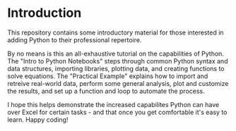 # Introduction

This repository contains some introductory material for those interested in adding Python to their professional repertoire. 

By no means is this an all-exhaustive tutorial on the capabilities of Python. The "Intro to Python Notebooks" steps through common 
Python syntax and data structures, importing libraries, plotting data, and creating functions to solve equations. The "Practical Example"
explains how to import and retreive real-world data, perform some general analysis, plot and customize the results, and 
set up a function and loop to automate the process.

I hope this helps demonstrate the increased capabilites Python can have over Excel for certain tasks - and that once you get comfortable
it's easy to learn. Happy coding!
